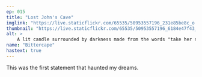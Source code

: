 ```yaml
---
ep: 015
title: "Lost John's Cave"
imglink: "https://live.staticflickr.com/65535/50953557196_231e85be8c_o.jpg"
thumbnail: "https://live.staticflickr.com/65535/50953557196_6184e47f43_q.jpg"
alt: >
    A lit candle surrounded by darkness made from the words "take her not me", written repeatedly and overlapping the further from the candle the shadow reaches.
name: "Bittercape"
hastext: true
---
```

This was the first statement that haunted my dreams.